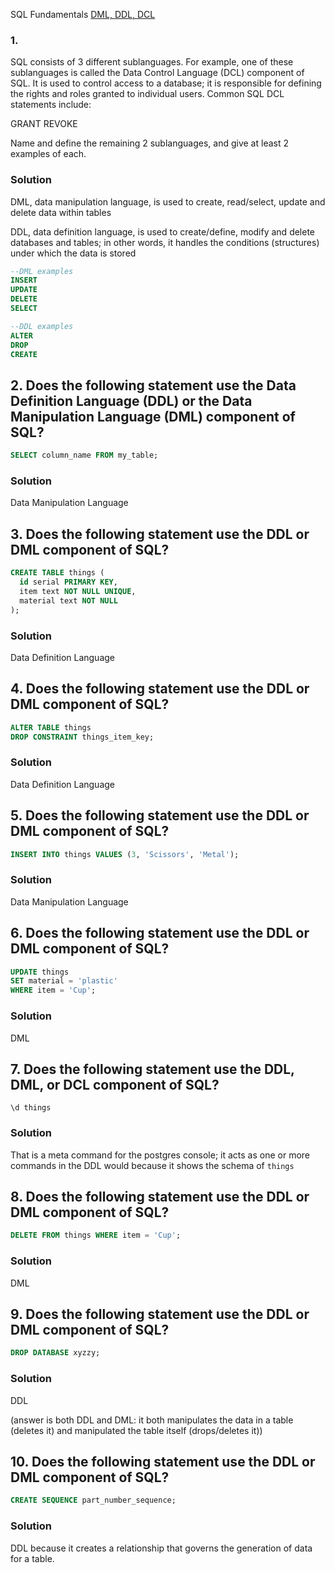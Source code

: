 SQL Fundamentals [DML, DDL, DCL](https://launchschool.com/exercise_sets/eac14e3d)

### 1.

SQL consists of 3 different sublanguages. For example, one of these sublanguages is called the Data Control Language (DCL) component of SQL. It is used to control access to a database; it is responsible for defining the rights and roles granted to individual users. Common SQL DCL statements include:

GRANT
REVOKE

Name and define the remaining 2 sublanguages, and give at least 2 examples of each.


### Solution
DML, data manipulation language, is used to create, read/select, update and delete data within tables

DDL, data definition language, is used to create/define, modify and delete databases and tables; in other words, it handles the conditions (structures) under which the data is stored

```sql
--DML examples
INSERT
UPDATE
DELETE
SELECT

--DDL examples
ALTER
DROP
CREATE
```


## 2. Does the following statement use the Data Definition Language (DDL) or the Data Manipulation Language (DML) component of SQL?

```sql
SELECT column_name FROM my_table;
```

### Solution

Data Manipulation Language


## 3. Does the following statement use the DDL or DML component of SQL?

```sql
CREATE TABLE things (
  id serial PRIMARY KEY,
  item text NOT NULL UNIQUE,
  material text NOT NULL
);
```


### Solution

Data Definition Language

## 4. Does the following statement use the DDL or DML component of SQL?

```sql
ALTER TABLE things
DROP CONSTRAINT things_item_key;
```


### Solution

Data Definition Language


## 5. Does the following statement use the DDL or DML component of SQL?

```sql
INSERT INTO things VALUES (3, 'Scissors', 'Metal');
```

### Solution

Data Manipulation Language


## 6. Does the following statement use the DDL or DML component of SQL?

```sql
UPDATE things
SET material = 'plastic'
WHERE item = 'Cup';
```


### Solution
DML


## 7. Does the following statement use the DDL, DML, or DCL component of SQL?

```
\d things
```


### Solution

That is a meta command for the postgres console; it acts as one or more commands in the DDL would because it shows the schema of `things`


## 8. Does the following statement use the DDL or DML component of SQL?

```sql
DELETE FROM things WHERE item = 'Cup';
```

### Solution

DML


## 9. Does the following statement use the DDL or DML component of SQL?

```sql
DROP DATABASE xyzzy;
```

### Solution

DDL

(answer is both DDL and DML: it both manipulates the data in a table (deletes it) and manipulated the table itself (drops/deletes it))


## 10. Does the following statement use the DDL or DML component of SQL?

```sql
CREATE SEQUENCE part_number_sequence;
```


### Solution

DDL because it creates a relationship that governs the generation of data for a table.


